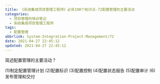 ```yaml
---
title: 《系统集成项目管理工程师》必背100个知识点-72配置管理的主要活动
categories:
  - 项目管理的培训笔记
  - 系统集成项目管理工程师
tags:
  - 配置管理
abbrlink: System-Integration-Project-Management/72
date: 2021-04-27 22:45:12
updated: 2021-04-27 22:45:12
---
```


简述配置管理的主要活动？

(1)制定配置管理计划
(2)配置标识
(3)配置控制
(4)配置状态报告
(5)配置审计
(6)发布管理和交付
